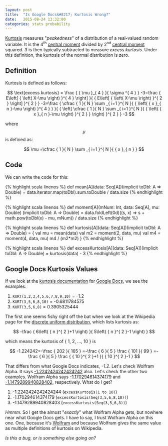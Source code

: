 ```yaml
---
layout: post
title:  "Is Google Docs&#8217; Kurtosis Wrong?"
date:   2015-08-24 13:32:00
categories: stats probability
---
```


[Kurtosis](https://en.wikipedia.org/wiki/Kurtosis#Sample_kurtosis) measures "*peakedness*" of a distribution of a 
real-valued random variable.  It is the 4<sup>th</sup> [central moment](https://en.wikipedia.org/wiki/Central_moment)
divided by 2<sup>nd</sup> [central moment](https://en.wikipedia.org/wiki/Central_moment) squared.  *3* is then 
typically subtracted to measure *excess kurtosis*.  Under this definition, the kurtosis of the normal distribution 
is zero.  

## Definition 

Kurtosis is defined as follows:

$$
\text{excess kurtosis} = \frac { { \mu  }_{ 4 } }{ \sigma ^{ 4 } } -3=\frac { E\left[ { \left( X-\mu  \right)  }^{ 4 } \right]  }{ { E\left[ { \left( X-\mu  \right)  }^{ 2 } \right]  }^{ 2 } } -3=\frac { \cfrac { 1 }{ N } \sum _{ i=1 }^{ N }{ { \left( { x }_{ n }-\mu  \right)  }^{ 4 } }  }{ { \left( \cfrac { 1 }{ N } \sum _{ i=1 }^{ N }{ { \left( { x }_{ n }-\mu  \right)  }^{ 2 } }  \right)  }^{ 2 } } -3
$$

where $$\mu$$ is defined as:

$$
\mu =\cfrac { 1 }{ N } \sum _{ i=1 }^{ N }{ { x }_{ n } } 
$$


## Code

We can write the code for this: 

{% highlight scala linenos %}
def mean[A](data: Seq[A])(implicit toDbl: A => Double) =
  data.iterator.map(toDbl).sum.toDouble / data.size
{% endhighlight %}

{% highlight scala linenos %}
def moment[A](mNum: Int, data: Seq[A], mu: Double)
             (implicit toDbl: A => Double) =
  data.foldLeft(0d)((s, x) => s + math.pow(toDbl(x) - mu, mNum)) / data.size
{% endhighlight %}

{% highlight scala linenos %}
def kurtosis[A](data: Seq[A])(implicit toDbl: A => Double) = {
  val mu = mean(data)
  val m2 = moment(2, data, mu)
  val m4 = moment(4, data, mu)
  m4 / (m2*m2)
}
{% endhighlight %}

{% highlight scala linenos %}
def excessKurtosis[A](data: Seq[A])(implicit toDbl: A => Double) =
  kurtosis(data) - 3
{% endhighlight %}


## Google Docs Kurtosis Values

If we look at the [kurtosis documentation](https://support.google.com/docs/answer/3093634?vid=1-635760429616454827-3518892514) 
for [Google Docs](https://www.google.com/docs/about/), we see the examples:

1. `KURT(1,2,3,4,5,6,7,8,9,10)` = -1.2
1. `KURT(3,5,6,8,10)` = -0.6811784575
1. `KURT(3,5,6,8)` = 0.3905325444


The first one seems fishy right off the bat when we look at the Wikipedia page for the 
[discrete uniform distribution](https://en.wikipedia.org/wiki/Uniform_distribution_\(discrete\)), which lists 
kurtosis as: 

$$ -\frac { 6\left( { n }^{ 2 }+1 \right)  }{ 5\left( { n }^{ 2 }-1 \right)  }  $$

which means the kurtosis of { 1, 2, &hellip;, 10 } is 

$$ -1.224242=-\frac { 202 }{ 165 } =-\frac { 6 }{ 5 } \frac { 101 }{ 99 } =-\frac { 6 }{ 5 } \frac { { 10 }^{ 2 }+1 }{ { 10 }^{ 2 }-1 }  $$ 

That differs from what Google Docs indicates, *-1.2*.  Let's check Wolfram Alpha. It says 
[-1.2242424242424242](http://www.wolframalpha.com/input/?i=Kurtosis%5B%7B1%2C2%2C3%2C4%2C5%2C6%2C7%2C8%2C9%2C10%7D%5D-3) also.
Let's check the other two examples.  Wolfram Alpha says 
[-1.170294614374179](http://www.wolframalpha.com/input/?i=Kurtosis%5B%7B3%2C5%2C6%2C8%2C10%7D%5D-3) and
[-1.1479289940828402](http://www.wolframalpha.com/input/?i=Kurtosis%5B%7B3%2C5%2C6%2C8%7D%5D-3), respectively.  What do I get?

1. -1.2242424242424244 (`excessKurtosis(1 to 10)`)
1. -1.170294614374179 (`excessKurtosis(Seq(3,5,6,8,10))`)
1. -1.1479289940828403 (`excessKurtosis(Seq(3,5,6,8))`)

*Hmmm*.  So I get the almost "*exactly*" what Wolfram Alpha gets, but nowhere near what Google Docs gets.  I have to 
say, I trust Wolfram Alpha on this one.  One, because it's [Wolfram](http://www.wolfram.com) and because Wolfram 
gives the same value as multiple definitions of kurtosis on Wikipedia.

*Is this a bug, or is something else going on?*


<script type="text/javascript" src="https://cdn.mathjax.org/mathjax/latest/MathJax.js?config=TeX-AMS-MML_HTMLorMML"></script>
